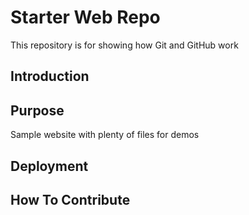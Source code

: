 # Starter Web Repo
This repository is for showing how Git and GitHub work

## Introduction
## Purpose
Sample website with plenty of files for demos


## Deployment

## How To Contribute